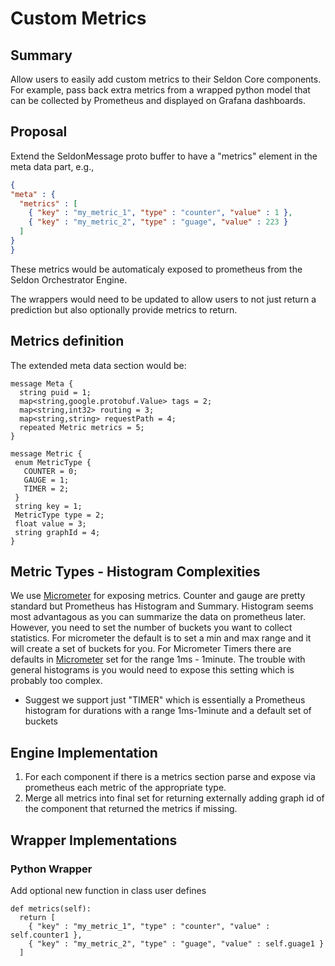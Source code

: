 # Custom Metrics

## Summary

Allow users to easily add custom metrics to their Seldon Core components. For example, pass back extra metrics from a wrapped python model that can be collected by Prometheus and displayed on Grafana dashboards.

## Proposal

Extend the SeldonMessage proto buffer to have a "metrics" element in the meta data part, e.g.,

```JSON
{
"meta" : {
  "metrics" : [
    { "key" : "my_metric_1", "type" : "counter", "value" : 1 },
    { "key" : "my_metric_2", "type" : "guage", "value" : 223 }
  ]
}
}
```

These metrics would be automaticaly exposed to prometheus from the Seldon Orchestrator Engine.

The wrappers would need to be updated to allow users to not just return a prediction but also optionally provide metrics to return.

## Metrics definition

The extended meta data section would be:

```
message Meta {
  string puid = 1; 
  map<string,google.protobuf.Value> tags = 2;
  map<string,int32> routing = 3;
  map<string,string> requestPath = 4;
  repeated Metric metrics = 5;
}

message Metric {
 enum MetricType {
   COUNTER = 0;
   GAUGE = 1;
   TIMER = 2;
 }
 string key = 1;
 MetricType type = 2;
 float value = 3;
 string graphId = 4;
}
```


## Metric Types - Histogram Complexities
We use [Micrometer](https://micrometer.io) for exposing metrics. Counter and gauge are pretty standard but Prometheus has Histogram and Summary. Histogram seems most advantagous as you can summarize the data on prometheus later. However, you need to set the number of buckets you want to collect statistics. For micrometer the default is to set a min and max range and it will create a set of buckets for you. For Micrometer Timers there are defaults in [Micrometer](https://micrometer.io/docs/concepts#_histograms_and_percentiles) set for the range 1ms - 1minute. The trouble with general histograms is you would need to expose this setting which is probably too complex.

 * Suggest we support just "TIMER" which is essentially a Prometheus histogram for durations with a  range 1ms-1minute and a default set of buckets


## Engine Implementation

 1. For each component if there is a metrics section parse and expose via prometheus each metric of the appropriate type.
 2. Merge all metrics into final set for returning externally adding graph id of the component that returned the metrics if missing.

## Wrapper Implementations

### Python Wrapper

Add optional new function in class user defines

```
def metrics(self):
  return [
    { "key" : "my_metric_1", "type" : "counter", "value" : self.counter1 },
    { "key" : "my_metric_2", "type" : "guage", "value" : self.guage1 }
  ]
```


